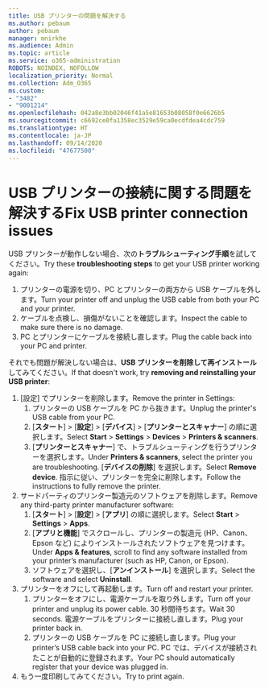 ```yaml
---
title: USB プリンターの問題を解決する
ms.author: pebaum
author: pebaum
manager: mnirkhe
ms.audience: Admin
ms.topic: article
ms.service: o365-administration
ROBOTS: NOINDEX, NOFOLLOW
localization_priority: Normal
ms.collection: Adm_O365
ms.custom:
- "3482"
- "9001214"
ms.openlocfilehash: 042a8e3bb02046f41a5e81653b08058f0e6626b5
ms.sourcegitcommit: c6692ce0fa1358ec3529e59ca0ecdfdea4cdc759
ms.translationtype: HT
ms.contentlocale: ja-JP
ms.lasthandoff: 09/14/2020
ms.locfileid: "47677500"
---
```

# <a name="fix-usb-printer-connection-issues"></a><span data-ttu-id="5ac38-102">USB プリンターの接続に関する問題を解決する</span><span class="sxs-lookup"><span data-stu-id="5ac38-102">Fix USB printer connection issues</span></span>

<span data-ttu-id="5ac38-103">USB プリンターが動作しない場合、次の**トラブルシューティング手順**を試してください。</span><span class="sxs-lookup"><span data-stu-id="5ac38-103">Try these **troubleshooting steps** to get your USB printer working again:</span></span>

1. <span data-ttu-id="5ac38-104">プリンターの電源を切り、PC とプリンターの両方から USB ケーブルを外します。</span><span class="sxs-lookup"><span data-stu-id="5ac38-104">Turn your printer off and unplug the USB cable from both your PC and your printer.</span></span>
2. <span data-ttu-id="5ac38-105">ケーブルを点検し、損傷がないことを確認します。</span><span class="sxs-lookup"><span data-stu-id="5ac38-105">Inspect the cable to make sure there is no damage.</span></span>
3. <span data-ttu-id="5ac38-106">PC とプリンターにケーブルを接続し直します。</span><span class="sxs-lookup"><span data-stu-id="5ac38-106">Plug the cable back into your PC and printer.</span></span>

<span data-ttu-id="5ac38-107">それでも問題が解決しない場合は、**USB プリンターを削除して再インストール**してみてください。</span><span class="sxs-lookup"><span data-stu-id="5ac38-107">If that doesn't work, try **removing and reinstalling your USB printer**:</span></span>

1. <span data-ttu-id="5ac38-108">[設定] でプリンターを削除します。</span><span class="sxs-lookup"><span data-stu-id="5ac38-108">Remove the printer in Settings:</span></span>
    1. <span data-ttu-id="5ac38-109">プリンターの USB ケーブルを PC から抜きます。</span><span class="sxs-lookup"><span data-stu-id="5ac38-109">Unplug the printer's USB cable from your PC.</span></span>
    2. <span data-ttu-id="5ac38-110">[**スタート**] > [**設定**] > [**デバイス**] > [**プリンターとスキャナー**] の順に選択します。</span><span class="sxs-lookup"><span data-stu-id="5ac38-110">Select **Start** > **Settings** > **Devices** > **Printers & scanners**.</span></span>
    3. <span data-ttu-id="5ac38-111">[**プリンターとスキャナー**] で、トラブルシューティングを行うプリンターを選択します。</span><span class="sxs-lookup"><span data-stu-id="5ac38-111">Under **Printers & scanners**, select the printer you are troubleshooting.</span></span> <span data-ttu-id="5ac38-112">[**デバイスの削除**] を選択します。</span><span class="sxs-lookup"><span data-stu-id="5ac38-112">Select **Remove device**.</span></span> <span data-ttu-id="5ac38-113">指示に従い、プリンターを完全に削除します。</span><span class="sxs-lookup"><span data-stu-id="5ac38-113">Follow the instructions to fully remove the printer.</span></span>
2. <span data-ttu-id="5ac38-114">サードパーティのプリンター製造元のソフトウェアを削除します。</span><span class="sxs-lookup"><span data-stu-id="5ac38-114">Remove any third-party printer manufacturer software:</span></span>
    1. <span data-ttu-id="5ac38-115">[**スタート**]  >  [**設定**]  >  [**アプリ**] の順に選択します。</span><span class="sxs-lookup"><span data-stu-id="5ac38-115">Select **Start** > **Settings** > **Apps**.</span></span>
    2. <span data-ttu-id="5ac38-116">[**アプリと機能**] でスクロールし、プリンターの製造元 (HP、Canon、Epson など) によりインストールされたソフトウェアを見つけます。</span><span class="sxs-lookup"><span data-stu-id="5ac38-116">Under **Apps & features**, scroll to find any software installed from your printer’s manufacturer (such as HP, Canon, or Epson).</span></span>
    3. <span data-ttu-id="5ac38-117">ソフトウェアを選択し、[**アンインストール**] を選択します。</span><span class="sxs-lookup"><span data-stu-id="5ac38-117">Select the software and select **Uninstall**.</span></span>
3. <span data-ttu-id="5ac38-118">プリンターをオフにして再起動します。</span><span class="sxs-lookup"><span data-stu-id="5ac38-118">Turn off and restart your printer.</span></span><br>
    1. <span data-ttu-id="5ac38-119">プリンターをオフにし、電源ケーブルを取り外します。</span><span class="sxs-lookup"><span data-stu-id="5ac38-119">Turn off your printer and unplug its power cable.</span></span> <span data-ttu-id="5ac38-120">30 秒間待ちます。</span><span class="sxs-lookup"><span data-stu-id="5ac38-120">Wait 30 seconds.</span></span> <span data-ttu-id="5ac38-121">電源ケーブルをプリンターに接続し直します。</span><span class="sxs-lookup"><span data-stu-id="5ac38-121">Plug your printer back in.</span></span>
    2. <span data-ttu-id="5ac38-122">プリンターの USB ケーブルを PC に接続し直します。</span><span class="sxs-lookup"><span data-stu-id="5ac38-122">Plug your printer’s USB cable back into your PC.</span></span> <span data-ttu-id="5ac38-123">PC では、デバイスが接続されたことが自動的に登録されます。</span><span class="sxs-lookup"><span data-stu-id="5ac38-123">Your PC should automatically register that your device was plugged in.</span></span>
4. <span data-ttu-id="5ac38-124">もう一度印刷してみてください。</span><span class="sxs-lookup"><span data-stu-id="5ac38-124">Try to print again.</span></span>